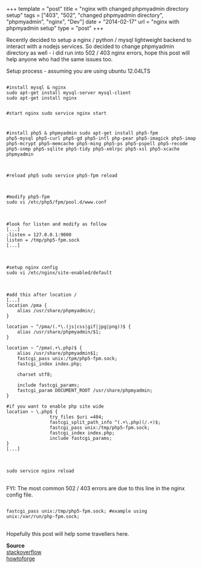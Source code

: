 +++
template = "post"
title = "nginx with changed phpmyadmin directory setup"
tags = ["403", "502", "changed phpmyadmin directory", "phpmyadmin", "nginx", "Dev"]
date = "2014-02-17"
url = "nginx with phpmyadmin setup"
type = "post"
+++
<p>Recently decided to setup a nginx / python / mysql lightweight backend to interact with a nodejs services.   So decided to change phpmyadmin directory as well - i did run into 502 / 403 nginx errors, hope this post will help anyone who had the same issues too.</p>
<p>Setup process - assuming you are using ubuntu 12.04LTS</p>
<pre>
<code class="language-markup">
#install mysql & nginx
sudo apt-get install mysql-server mysql-client
sudo apt-get install nginx

#start nginx
sudo service nginx start

#install php5 & phpmyadmin
sudo apt-get install php5-fpm php5-mysql php5-curl php5-gd php5-intl php-pear php5-imagick php5-imap php5-mcrypt php5-memcache php5-ming php5-ps php5-pspell php5-recode php5-snmp php5-sqlite php5-tidy php5-xmlrpc php5-xsl php5-xcache phpmyadmin

#reload php5
sudo service php5-fpm reload
</code>
</pre>
<pre>
<code class="language-markup">
#modify php5-fpm
sudo vi /etc/php5/fpm/pool.d/www.conf
</code>
</pre>
<pre><code class="language-bash">
#look for listen and modify as follow
[...]
;listen = 127.0.0.1:9000
listen = /tmp/php5-fpm.sock
[...]
</code>
</pre>
<pre>
<code class="language-markup">
#setup nginx config
sudo vi /etc/nginx/site-enabled/default
</code>
</pre>
<pre>
<code class="language-bash">
#add this after location /
[...]
location /pma {
    alias /usr/share/phpmyadmin/;
}

location ~ ^/pma/(.*\.(js|css|gif|jpg|png))$ {
    alias /usr/share/phpmyadmin/$1;
}

location ~ ^/pma(.+\.php)$ {
    alias /usr/share/phpmyadmin$1;
    fastcgi_pass unix:/tpm/php5-fpm.sock;
    fastcgi_index index.php;

    charset utf8;

    include fastcgi_params;
    fastcgi_param DOCUMENT_ROOT /usr/share/phpmyadmin;
}

#if you want to enable php site wide
location ~ \.php$ {
                try_files $uri =404;
                fastcgi_split_path_info ^(.+\.php)(/.+)$;
                fastcgi_pass unix:/tmp/php5-fpm.sock;
                fastcgi_index index.php;
                include fastcgi_params;
}
[...]
</code>
</pre>
<pre>
<code class="language-markup">
sudo service nginx reload
</code>
</pre>
<p>FYI: The most common 502 / 403 errors are due to this line in the nginx config file. </p>
<pre>
<code class="language-bash">
fastcgi_pass unix:/tmp/php5-fpm.sock; #example using unix:/var/run/php-fpm.sock; 
</code>
</pre>
<p>Hopefully this post will help some travellers here.</p>
<p><b>Source</b><br>
<a href="http://stackoverflow.com/questions/17359413/nginx-change-phpmyadmin-directory">stackoverflow</a><br />
<a href="http://www.howtoforge.com/installing-nginx-with-php5-and-php-fpm-and-mysql-support-lemp-on-ubuntu-12.04-lts">howtoforge</a></p>

